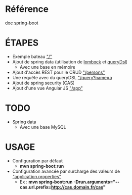 # Référence
[doc spring-boot](http://docs.spring.io/spring-boot/docs/1.0.2.RELEASE/reference/htmlsingle/)

# ÉTAPES
* Exemple bateau ["/"](http://localhost:9090/)
* Ajout de spring data (utilisation de [lombock](http://projectlombok.org/) et [queryDsl](http://www.querydsl.com/))
    * Avec une base en mémoire  
* Ajout d'accès REST pour le CRUD ["/persons"](http://localhost:9090/persons/)
* Une requête avec du queryDSL ["/query?name=a](http://localhost:9090/query?name=a)
* Ajout de spring security (CAS)
* Ajout d'une vue Angular JS ["/app"](http://localhost:9090/app)

# TODO
* Spring data
    * Avec une base MySQL

# USAGE
* Configuration par défaut
    * **mvn spring-boot:run**        
* Configuration avancée par surcharge des valeurs de ["application.properties"](src/main/resources/application.properties)
    * Ex : **mvn spring-boot:run -Drun.arguments="--cas.url.prefix=http://cas.domain.fr/cas"**